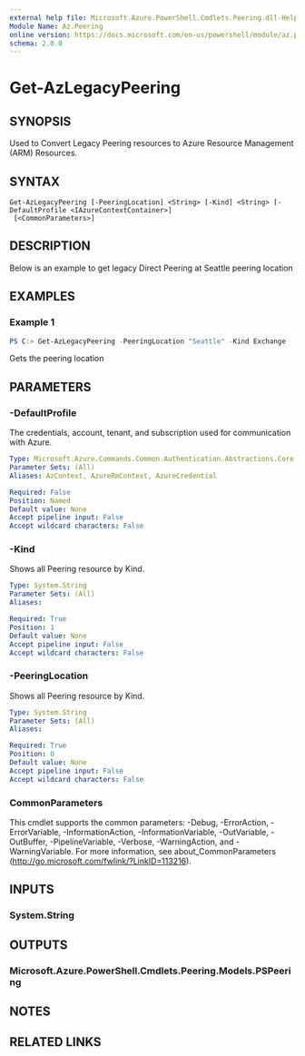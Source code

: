 ```yaml
---
external help file: Microsoft.Azure.PowerShell.Cmdlets.Peering.dll-Help.xml
Module Name: Az.Peering
online version: https://docs.microsoft.com/en-us/powershell/module/az.peering/get-azlegacypeering
schema: 2.0.0
---
```


# Get-AzLegacyPeering

## SYNOPSIS
Used to Convert Legacy Peering resources to Azure Resource Management (ARM) Resources. 

## SYNTAX

```
Get-AzLegacyPeering [-PeeringLocation] <String> [-Kind] <String> [-DefaultProfile <IAzureContextContainer>]
 [<CommonParameters>]
```

## DESCRIPTION
Below is an example to get legacy Direct Peering at Seattle peering location

## EXAMPLES

### Example 1
```powershell
PS C:> Get-AzLegacyPeering -PeeringLocation "Seattle" -Kind Exchange
```

Gets the peering location

## PARAMETERS

### -DefaultProfile
The credentials, account, tenant, and subscription used for communication with Azure.

```yaml
Type: Microsoft.Azure.Commands.Common.Authentication.Abstractions.Core.IAzureContextContainer
Parameter Sets: (All)
Aliases: AzContext, AzureRmContext, AzureCredential

Required: False
Position: Named
Default value: None
Accept pipeline input: False
Accept wildcard characters: False
```

### -Kind
Shows all Peering resource by Kind.

```yaml
Type: System.String
Parameter Sets: (All)
Aliases:

Required: True
Position: 1
Default value: None
Accept pipeline input: False
Accept wildcard characters: False
```

### -PeeringLocation
Shows all Peering resource by Kind.

```yaml
Type: System.String
Parameter Sets: (All)
Aliases:

Required: True
Position: 0
Default value: None
Accept pipeline input: False
Accept wildcard characters: False
```

### CommonParameters
This cmdlet supports the common parameters: -Debug, -ErrorAction, -ErrorVariable, -InformationAction, -InformationVariable, -OutVariable, -OutBuffer, -PipelineVariable, -Verbose, -WarningAction, and -WarningVariable. For more information, see about_CommonParameters (http://go.microsoft.com/fwlink/?LinkID=113216).

## INPUTS

### System.String

## OUTPUTS

### Microsoft.Azure.PowerShell.Cmdlets.Peering.Models.PSPeering

## NOTES

## RELATED LINKS
